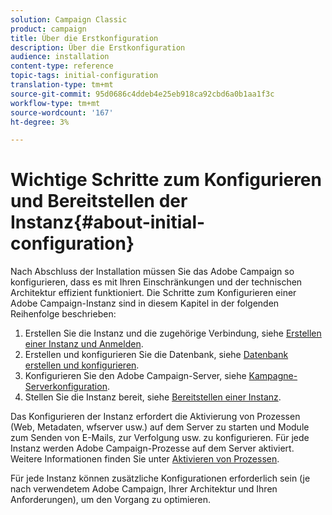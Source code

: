 ```yaml
---
solution: Campaign Classic
product: campaign
title: Über die Erstkonfiguration
description: Über die Erstkonfiguration
audience: installation
content-type: reference
topic-tags: initial-configuration
translation-type: tm+mt
source-git-commit: 95d0686c4ddeb4e25eb918ca92cbd6a0b1aa1f3c
workflow-type: tm+mt
source-wordcount: '167'
ht-degree: 3%

---
```



# Wichtige Schritte zum Konfigurieren und Bereitstellen der Instanz{#about-initial-configuration}

Nach Abschluss der Installation müssen Sie das Adobe Campaign so konfigurieren, dass es mit Ihren Einschränkungen und der technischen Architektur effizient funktioniert. Die Schritte zum Konfigurieren einer Adobe Campaign-Instanz sind in diesem Kapitel in der folgenden Reihenfolge beschrieben:

1. Erstellen Sie die Instanz und die zugehörige Verbindung, siehe [Erstellen einer Instanz und Anmelden](../../installation/using/creating-an-instance-and-logging-on.md).
1. Erstellen und konfigurieren Sie die Datenbank, siehe [Datenbank erstellen und konfigurieren](../../installation/using/creating-and-configuring-the-database.md).
1. Konfigurieren Sie den Adobe Campaign-Server, siehe [Kampagne-Serverkonfiguration](../../installation/using/campaign-server-configuration.md).
1. Stellen Sie die Instanz bereit, siehe [Bereitstellen einer Instanz](../../installation/using/deploying-an-instance.md).

Das Konfigurieren der Instanz erfordert die Aktivierung von Prozessen (Web, Metadaten, wfserver usw.) auf dem Server zu starten und Module zum Senden von E-Mails, zur Verfolgung usw. zu konfigurieren. Für jede Instanz werden Adobe Campaign-Prozesse auf dem Server aktiviert. Weitere Informationen finden Sie unter [Aktivieren von Prozessen](../../installation/using/campaign-server-configuration.md#enabling-processes).

Für jede Instanz können zusätzliche Konfigurationen erforderlich sein (je nach verwendetem Adobe Campaign, Ihrer Architektur und Ihren Anforderungen), um den Vorgang zu optimieren.
